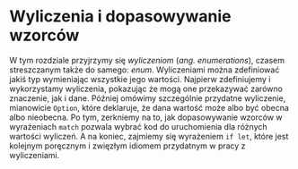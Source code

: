 # Wyliczenia i dopasowywanie wzorców

W tym rozdziale przyjrzymy się *wyliczeniom* (*ang. enumerations*),
czasem streszczanym także do samego: *enum*.
Wyliczeniami można zdefiniować jakiś typ wymieniając wszystkie jego wartości. 
Najpierw zdefiniujemy i wykorzystamy wyliczenia, pokazując że mogą one przekazywać zarówno
znaczenie, jak i dane. Później omówimy szczególnie przydatne wyliczenie, mianowicie `Option`, które
deklaruje, że dana wartość może albo być obecna albo nieobecna. 
Po tym, zerkniemy na to, jak dopasowywanie wzorców w wyrażeniach `match` pozwala wybrać kod do uruchomienia
dla różnych wartości wyliczeń. A na koniec, zajmiemy się wyrażeniem `if let`,
które jest kolejnym poręcznym i zwięzłym idiomem przydatnym w pracy z wyliczeniami.
